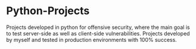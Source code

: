 # Python-Projects
Projects developed in python for offensive security, where the main goal is to test server-side as well as client-side vulnerabilities.
Projects developed by myself and tested in production environments with 100% success.
